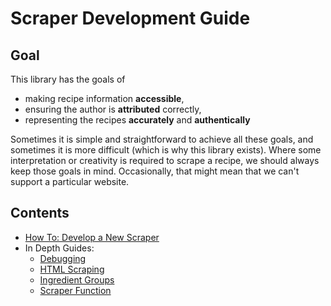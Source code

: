# Scraper Development Guide

## Goal

This library has the goals of

* making recipe information **accessible**,
* ensuring the author is **attributed** correctly,
* representing the recipes **accurately** and **authentically**

Sometimes it is simple and straightforward to achieve all these goals, and sometimes it is more difficult (which is why this library exists). Where some interpretation or creativity is required to scrape a recipe, we should always keep those goals in mind. Occasionally, that might mean that we can't support a particular website.

## Contents

* [How To: Develop a New Scraper](how-to-develop-scraper.md)
* In Depth Guides:
  * [Debugging](in-depth-guide-debugging.md)
  * [HTML Scraping](in-depth-guide-html-scraping.md)
  * [Ingredient Groups](in-depth-guide-ingredient-groups.md)
  * [Scraper Function](in-depth-guide-scraper-functions.md)
